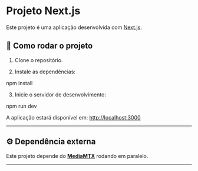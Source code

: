 # Projeto Next.js

Este projeto é uma aplicação desenvolvida com [Next.js](https://nextjs.org/).

## 🚀 Como rodar o projeto

1. Clone o repositório.

2. Instale as dependências:

npm install

3. Inicie o servidor de desenvolvimento:

npm run dev

A aplicação estará disponível em: [http://localhost:3000](http://localhost:3000)

---

## ⚙️ Dependência externa

Este projeto depende do **[MediaMTX](https://github.com/M6488/Mediamtx_)** rodando em paralelo.

---
